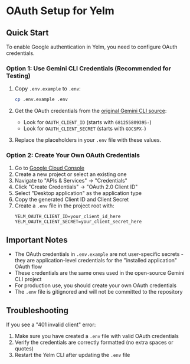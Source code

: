 # OAuth Setup for Yelm

## Quick Start

To enable Google authentication in Yelm, you need to configure OAuth credentials.

### Option 1: Use Gemini CLI Credentials (Recommended for Testing)

1. Copy `.env.example` to `.env`:
   ```bash
   cp .env.example .env
   ```

2. Get the OAuth credentials from the [original Gemini CLI source](https://github.com/google-gemini/gemini-cli/blob/main/packages/core/src/code_assist/oauth2.ts):
   - Look for `OAUTH_CLIENT_ID` (starts with `681255809395-`)
   - Look for `OAUTH_CLIENT_SECRET` (starts with `GOCSPX-`)
   
3. Replace the placeholders in your `.env` file with these values.

### Option 2: Create Your Own OAuth Credentials

1. Go to [Google Cloud Console](https://console.cloud.google.com/)
2. Create a new project or select an existing one
3. Navigate to "APIs & Services" → "Credentials"
4. Click "Create Credentials" → "OAuth 2.0 Client ID"
5. Select "Desktop application" as the application type
6. Copy the generated Client ID and Client Secret
7. Create a `.env` file in the project root with:
   ```
   YELM_OAUTH_CLIENT_ID=your_client_id_here
   YELM_OAUTH_CLIENT_SECRET=your_client_secret_here
   ```

## Important Notes

- The OAuth credentials in `.env.example` are not user-specific secrets - they are application-level credentials for the "installed application" OAuth flow
- These credentials are the same ones used in the open-source Gemini CLI project
- For production use, you should create your own OAuth credentials
- The `.env` file is gitignored and will not be committed to the repository

## Troubleshooting

If you see a "401 invalid client" error:
1. Make sure you have created a `.env` file with valid OAuth credentials
2. Verify the credentials are correctly formatted (no extra spaces or quotes)
3. Restart the Yelm CLI after updating the `.env` file